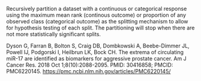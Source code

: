 Recursively partition a dataset with a continuous or categorical response using the maximum mean rank (continous outcome) or proportion of any observed class (categorical outcome) as the splitting mechanism to allow for hypothesis testing of each split. The partitioning will stop when there are not more statistically significant splits.

Dyson G, Farran B, Bolton S, Craig DB, Dombkowski A, Beebe-Dimmer JL, Powell IJ, Podgorski I, Heilbrun LK, Bock CH. The extrema of circulating miR-17 are identified as biomarkers for aggressive prostate cancer. Am J Cancer Res. 2018 Oct 1;8(10):2088-2095. PMID: 30416858; PMCID: PMC6220145.
https://pmc.ncbi.nlm.nih.gov/articles/PMC6220145/
